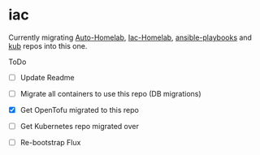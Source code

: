 # iac
Currently migrating [Auto-Homelab](https://git.mafyuh.dev/mafyuh/Auto-Homelab), [Iac-Homelab](https://git.mafyuh.dev/mafyuh/IaC-Homelab), [ansible-playbooks](https://git.mafyuh.dev/mafyuh/ansible-playbooks) and [kub](https://git.mafyuh.dev/mafyuh/kub) repos into this one.

ToDo
- [ ] Update Readme
- [ ] Migrate all containers to use this repo (DB migrations)
- [x] Get OpenTofu migrated to this repo
- [ ] Get Kubernetes repo migrated over
- [ ] Re-bootstrap Flux

